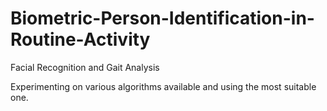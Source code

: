 # Biometric-Person-Identification-in-Routine-Activity
Facial Recognition and Gait Analysis

Experimenting on various algorithms available and using the most suitable one.
